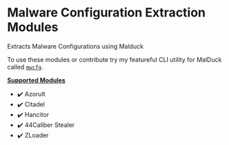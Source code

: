 # Malware Configuration Extraction Modules

Extracts Malware Configurations using Malduck

To use these modules or contribute try my featureful CLI utility for MalDuck called [`mwcfg`](https://github.com/c3rb3ru5d3d53c/mwcfg).

**[Supported Modules](https://github.com/c3rb3ru5d3d53c/mwcfg-modules)**
- :heavy_check_mark: Azorult
- :heavy_check_mark: Citadel
- :heavy_check_mark: Hancitor
- :heavy_check_mark: 44Caliber Stealer
- :heavy_check_mark: ZLoader
